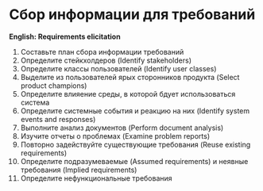 # Сбор информации для требований
**English: Requirements elicitation**

1. Составьте план сбора информации требований
1. Определите стейкхолдеров (Identify stakeholders)
1. Определите классы пользователей (Identify user classes)
1. Выделите из пользователей ярых сторонников продукта (Select product champions)
1. Определите влияение среды, в которой бдует использоваться система
1. Определите системные события и реакцию на них (Identify system events and responses)
1. Выполните анализ документов (Perform document analysis)
1. Изучите отчеты о проблемах (Examine problem reports)
1. Повторно задействуйте существующие требования (Reuse existing requirements)
1. Определите подразумеваемые (Assumed requirements) и неявные требования (Implied requirements)
1. Определите нефункциональные требования